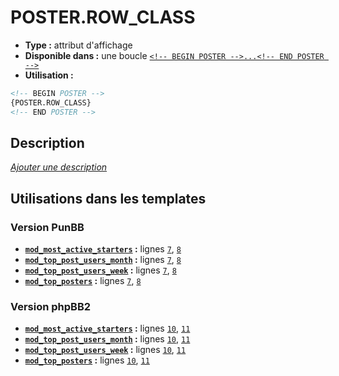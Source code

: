# POSTER.ROW_CLASS
* __Type :__ attribut d'affichage
* __Disponible dans :__ une boucle [`<!-- BEGIN POSTER -->...<!-- END POSTER -->`](https://github.com/Etana/template/blob/master/var/POSTER.md#readme)
* __Utilisation :__

```html
<!-- BEGIN POSTER -->
{POSTER.ROW_CLASS}
<!-- END POSTER -->
```

## Description
[*Ajouter une description*](https://fa-tvars.appspot.com/var/POSTER.ROW_CLASS)

## Utilisations dans les templates

### Version PunBB
* __[`mod_most_active_starters`](../tpl/var/mod_most_active_starters.md#readme) :__ lignes [`7`](../tpl/src/punbb/mod_most_active_starters.tpl#L7), [`8`](../tpl/src/punbb/mod_most_active_starters.tpl#L8)
* __[`mod_top_post_users_month`](../tpl/var/mod_top_post_users_month.md#readme) :__ lignes [`7`](../tpl/src/punbb/mod_top_post_users_month.tpl#L7), [`8`](../tpl/src/punbb/mod_top_post_users_month.tpl#L8)
* __[`mod_top_post_users_week`](../tpl/var/mod_top_post_users_week.md#readme) :__ lignes [`7`](../tpl/src/punbb/mod_top_post_users_week.tpl#L7), [`8`](../tpl/src/punbb/mod_top_post_users_week.tpl#L8)
* __[`mod_top_posters`](../tpl/var/mod_top_posters.md#readme) :__ lignes [`7`](../tpl/src/punbb/mod_top_posters.tpl#L7), [`8`](../tpl/src/punbb/mod_top_posters.tpl#L8)

### Version phpBB2
* __[`mod_most_active_starters`](../tpl/var/mod_most_active_starters.md#readme) :__ lignes [`10`](../tpl/src/subsilver/mod_most_active_starters.tpl#L10), [`11`](../tpl/src/subsilver/mod_most_active_starters.tpl#L11)
* __[`mod_top_post_users_month`](../tpl/var/mod_top_post_users_month.md#readme) :__ lignes [`10`](../tpl/src/subsilver/mod_top_post_users_month.tpl#L10), [`11`](../tpl/src/subsilver/mod_top_post_users_month.tpl#L11)
* __[`mod_top_post_users_week`](../tpl/var/mod_top_post_users_week.md#readme) :__ lignes [`10`](../tpl/src/subsilver/mod_top_post_users_week.tpl#L10), [`11`](../tpl/src/subsilver/mod_top_post_users_week.tpl#L11)
* __[`mod_top_posters`](../tpl/var/mod_top_posters.md#readme) :__ lignes [`10`](../tpl/src/subsilver/mod_top_posters.tpl#L10), [`11`](../tpl/src/subsilver/mod_top_posters.tpl#L11)